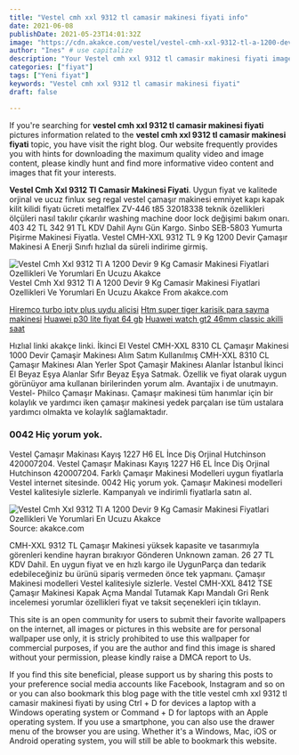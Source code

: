 ```yaml
---
title: "Vestel cmh xxl 9312 tl camasir makinesi fiyati info"
date: 2021-06-08
publishDate: 2021-05-23T14:01:32Z
image: "https://cdn.akakce.com/vestel/vestel-cmh-xxl-9312-tl-a-1200-devir-9-kg-x.jpg"
author: "Ines" # use capitalize
description: "Your Vestel cmh xxl 9312 tl camasir makinesi fiyati images are available. Vestel cmh xxl 9312 tl camasir makinesi fiyati are a topic that is being searched for and liked by netizens now. You can Get the Vestel cmh xxl 9312 tl camasir makinesi fiyati files here. Find and Download all free images."
categories: ["fiyat"]
tags: ["Yeni fiyat"]
keywords: "Vestel cmh xxl 9312 tl camasir makinesi fiyati"
draft: false

---
```


If you're searching for **vestel cmh xxl 9312 tl camasir makinesi fiyati** pictures information related to the **vestel cmh xxl 9312 tl camasir makinesi fiyati** topic, you have visit the right  blog.  Our website frequently  provides you with  hints  for downloading  the maximum  quality video and image  content, please kindly hunt and find more informative video content and images  that fit your interests.

**Vestel Cmh Xxl 9312 Tl Camasir Makinesi Fiyati**. Uygun fiyat ve kalitede orjinal ve ucuz finlux seg regal vestel çamaşır makinesi emniyet kapı kapak kilit kilidi fiyatı ücreti metalflex ZV-446 t85 32018338 teknik özellikleri ölçüleri nasıl takılır çıkarılır washing machine door lock değişimi bakım onarı. 403 42 TL 342 91 TL KDV Dahil Aynı Gün Kargo. Sinbo SEB-5803 Yumurta Pişirme Makinesi Fiyatla. Vestel CMH-XXL 9312 TL 9 Kg 1200 Devir Çamaşır Makinesi A Enerji Sınıfı hızlıal da süreli indirime girmiş.

![Vestel Cmh Xxl 9312 Tl A 1200 Devir 9 Kg Camasir Makinesi Fiyatlari Ozellikleri Ve Yorumlari En Ucuzu Akakce](https://cdn.akakce.com/vestel/vestel-cmh-xxl-9312-tl-a-1200-devir-9-kg-x.jpg "Vestel Cmh Xxl 9312 Tl A 1200 Devir 9 Kg Camasir Makinesi Fiyatlari Ozellikleri Ve Yorumlari En Ucuzu Akakce")
Vestel Cmh Xxl 9312 Tl A 1200 Devir 9 Kg Camasir Makinesi Fiyatlari Ozellikleri Ve Yorumlari En Ucuzu Akakce From akakce.com

[Hiremco turbo iptv plus uydu alicisi](/hiremco-turbo-iptv-plus-uydu-alicisi/)
[Htm super tiger karisik para sayma makinesi](/htm-super-tiger-karisik-para-sayma-makinesi/)
[Huawei p30 lite fiyat 64 gb](/huawei-p30-lite-fiyat-64-gb/)
[Huawei watch gt2 46mm classic akilli saat](/huawei-watch-gt2-46mm-classic-akilli-saat/)

Hızlıal linki akakçe linki. İkinci El Vestel CMH-XXL 8310 CL Çamaşır Makinesi 1000 Devir Çamaşir Makinesı Alım Satım Kullanılmış CMH-XXL 8310 CL Çamaşır Makinesı Alan Yerler Spot Çamaşir Makinesı Alanlar İstanbul İkinci El Beyaz Eşya Alanlar Sıfır Beyaz Eşya Satmak. Özellik ve fiyat olarak uygun görünüyor ama kullanan birilerinden yorum alm. Avantajix i de unutmayın. Vestel- Philco Çamaşır Makinası. Çamaşır makinesi tüm hanımlar için bir kolaylık ve yardımcı iken çamaşır makinesi yedek parçaları ise tüm ustalara yardımcı olmakta ve kolaylık sağlamaktadır.

### 0042 Hiç yorum yok.

Vestel Çamaşır Makinası Kayış 1227 H6 EL İnce Diş Orjinal Hutchinson 420007204. Vestel Çamaşır Makinası Kayış 1227 H6 EL İnce Diş Orjinal Hutchinson 420007204. Farklı Çamaşır Makinesi Modelleri uygun fiyatlarla Vestel internet sitesinde. 0042 Hiç yorum yok. Çamaşır Makinesi modelleri Vestel kalitesiyle sizlerle. Kampanyalı ve indirimli fiyatlarla satın al.


![Vestel Cmh Xxl 9312 Tl A 1200 Devir 9 Kg Camasir Makinesi Fiyatlari Ozellikleri Ve Yorumlari En Ucuzu Akakce](https://cdn.akakce.com/vestel/vestel-cmh-xxl-9312-tl-a-1200-devir-9-kg-x.jpg "Vestel Cmh Xxl 9312 Tl A 1200 Devir 9 Kg Camasir Makinesi Fiyatlari Ozellikleri Ve Yorumlari En Ucuzu Akakce")
Source: akakce.com

CMH-XXL 9312 TL Çamaşır Makinesi yüksek kapasite ve tasarımıyla görenleri kendine hayran bırakıyor Gönderen Unknown zaman. 26 27 TL KDV Dahil. En uygun fiyat ve en hızlı kargo ile UygunParça dan tedarik edebileceğiniz bu ürünü sipariş vermeden önce tek yapmanı. Çamaşır Makinesi modelleri Vestel kalitesiyle sizlerle. Vestel CMH-XXL 8412 TSE Çamaşır Makinesi Kapak Açma Mandal Tutamak Kapı Mandalı Gri Renk incelemesi yorumlar özellikleri fiyat ve taksit seçenekleri için tıklayın.

This site is an open community for users to submit their favorite wallpapers on the internet, all images or pictures in this website are for personal wallpaper use only, it is stricly prohibited to use this wallpaper for commercial purposes, if you are the author and find this image is shared without your permission, please kindly raise a DMCA report to Us.

If you find this site beneficial, please support us by sharing this posts to your preference social media accounts like Facebook, Instagram and so on or you can also bookmark this blog page with the title vestel cmh xxl 9312 tl camasir makinesi fiyati by using Ctrl + D for devices a laptop with a Windows operating system or Command + D for laptops with an Apple operating system. If you use a smartphone, you can also use the drawer menu of the browser you are using. Whether it's a Windows, Mac, iOS or Android operating system, you will still be able to bookmark this website.
